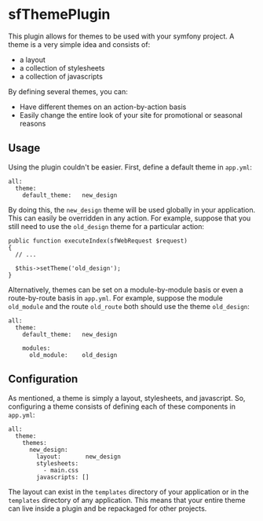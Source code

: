sfThemePlugin
=============

This plugin allows for themes to be used with your symfony project. A
theme is a very simple idea and consists of:

 * a layout
 * a collection of stylesheets
 * a collection of javascripts

By defining several themes, you can:

 * Have different themes on an action-by-action basis
 * Easily change the entire look of your site for promotional or seasonal reasons

Usage
-----

Using the plugin couldn't be easier. First, define a default theme in
`app.yml`:

    all:
      theme:
        default_theme:   new_design

By doing this, the `new_design` theme will be used globally in your application.
This can easily be overridden in any action. For example, suppose that you
still need to use the `old_design` theme for a particular action:

    public function executeIndex(sfWebRequest $request)
    {
      // ...
      
      $this->setTheme('old_design');
    }

Alternatively, themes can be set on a module-by-module basis or even
a route-by-route basis in `app.yml`. For example, suppose the module
`old_module` and the route `old_route` both should use the theme `old_design`:

    all:
      theme:
        default_theme:   new_design

        modules:
          old_module:    old_design

Configuration
-------------

As mentioned, a theme is simply a layout, stylesheets, and javascript. So,
configuring a theme consists of defining each of these components in `app.yml`:

    all:
      theme:
        themes:
          new_design:
            layout:       new_design
            stylesheets:
              - main.css
            javascripts: []

The layout can exist in the `templates` directory of your application or in
the `templates` directory of any application. This means that your entire
theme can live inside a plugin and be repackaged for other projects.

